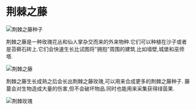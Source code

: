 # 荆棘之藤

![荆棘之藤种子](item:betterwithaddons:thorn_rose@0)

荆棘之藤是一种玫瑰花丛和仙人掌杂交而来的外来物种.它们可以种植在沙子或者是苔藓石砖上.它们会快速生长比试图将"拥抱"周围的建筑.比如墙壁,城堡和巫师塔.

![荆棘之藤](betterwithaddons:thorns.png)

荆棘之藤生长成熟之后会长出荆棘之藤玫瑰,可以用来合成更多的荆棘之藤种子.
藤蔓会对生物造成大量的伤害,但不会破坏物品.同时也能用来采集获得绿茵果.

![荆棘玫瑰](item:betterwithaddons:material@3)